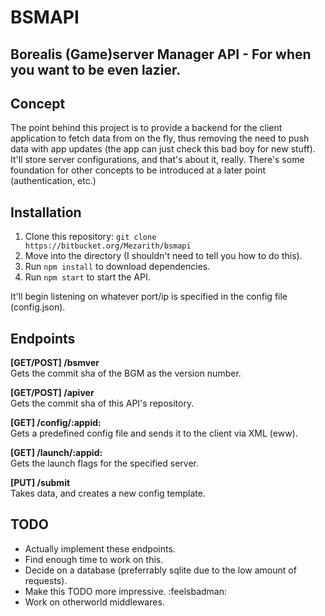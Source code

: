 # BSMAPI
**Borealis (Game)server Manager API** - For when you want to be even lazier.
---
## Concept
The point behind this project is to provide a backend for the client application to fetch data from on the fly, thus removing the need to push data with app updates (the app can just check this bad boy for new stuff). It'll store server configurations, and that's about it, really. There's some foundation for other concepts to be introduced at a later point (authentication, etc.)

## Installation
1. Clone this repository: `git clone https://bitbucket.org/Mezarith/bsmapi`
2. Move into the directory (I shouldn't need to tell you how to do this).
3. Run `npm install` to download dependencies.
4. Run `npm start` to start the API.  

It'll begin listening on whatever port/ip is specified in the config file (config.json).

## Endpoints
**[GET/POST] /bsmver**  
Gets the commit sha of the BGM as the version number.  

**[GET/POST] /apiver**  
Gets the commit sha of this API's repository.  

**[GET] /config/:appid:**  
Gets a predefined config file and sends it to the client via XML (eww).  

**[GET] /launch/:appid:**  
Gets the launch flags for the specified server.  

**[PUT] /submit**  
Takes data, and creates a new config template.

## TODO
- Actually implement these endpoints.
- Find enough time to work on this.
- Decide on a database (preferrably sqlite due to the low amount of requests).
- Make this TODO more impressive. :feelsbadman:
- Work on otherworld middlewares.
